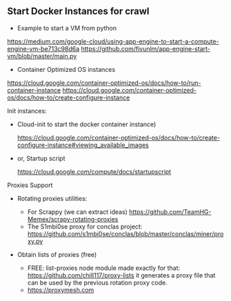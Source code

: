 ## Start Docker Instances for crawl

- Example to start a VM from python

https://medium.com/google-cloud/using-app-engine-to-start-a-compute-engine-vm-be713c98d6a
https://github.com/fivunlm/app-engine-start-vm/blob/master/main.py

- Container Optimized OS instances

https://cloud.google.com/container-optimized-os/docs/how-to/run-container-instance
https://cloud.google.com/container-optimized-os/docs/how-to/create-configure-instance 


Init instances:

- Cloud-init to start the docker container instance)

    https://cloud.google.com/container-optimized-os/docs/how-to/create-configure-instance#viewing_available_images

- or, Startup script

    https://cloud.google.com/compute/docs/startupscript
    
    
Proxies Support

- Rotating proxies utilities:
    - For Scrappy (we can extract ideas) https://github.com/TeamHG-Memex/scrapy-rotating-proxies
    - The S1mbi0se proxy for conclas project: https://github.com/s1mbi0se/conclas/blob/master/conclas/miner/proxy.py 
    
- Obtain lists of proxies (free)

    - FREE: list-proxies node module made exactly for that: https://github.com/chill117/proxy-lists it generates a proxy file that can be used by the previous rotation proxy code.
    - https://proxymesh.com